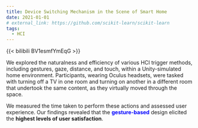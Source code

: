```yaml
---
title: Device Switching Mechanism in the Scene of Smart Home
date: 2021-01-01
# external_link: https://github.com/scikit-learn/scikit-learn
tags:
  - HCI
---
```

{{< bilibili BV1esmfYmEqG >}}

We explored the naturalness and efficiency of various HCI trigger methods, including gestures, gaze, distance, and touch, within a Unity-simulated home environment. Participants, wearing Oculus headsets, were tasked with turning off a TV in one room and turning on another in a different room that undertook the same content, as they virtually moved through the space.

We measured the time taken to perform these actions and assessed user experience. Our findings revealed that the **<font color="blue">gesture-based</font>** design elicited the **highest levels of user satisfaction**. 

<!--more-->
